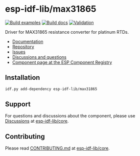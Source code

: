 # esp-idf-lib/max31865

[![Build examples](https://github.com/esp-idf-lib/max31865/actions/workflows//build.yml/badge.svg)](https://github.com/esp-idf-lib/max31865/actions/workflows//build.yml)
[![Build docs](https://github.com/esp-idf-lib/max31865/actions/workflows//build-docs.yml/badge.svg)](https://github.com/esp-idf-lib/max31865/actions/workflows//build-docs.yml)
[![Validation](https://github.com/esp-idf-lib/max31865/actions/workflows//validate-component.yml/badge.svg)](https://github.com/esp-idf-lib/max31865/actions/workflows//validate-component.yml)

Driver for MAX31865 resistance converter for platinum RTDs.

* [Documentation](https://esp-idf-lib.github.io/max31865/)
* [Repository](https://github.com/esp-idf-lib/max31865)
* [Issues](https://github.com/esp-idf-lib/max31865/issues)
* [Discussions and questions](https://github.com/esp-idf-lib/core/discussions)
* [Component page at the ESP Component Registry](https://components.espressif.com/components/esp-idf-lib/max31865)

## Installation

```sh
idf.py add-dependency esp-idf-lib/max31865
```

## Support

For questions and discussions about the component, please use
[Discussions](https://github.com/esp-idf-lib/core/discussions)
at [esp-idf-lib/core](https://github.com/esp-idf-lib/core).

## Contributing

Please read [CONTRIBUTING.md](https://github.com/esp-idf-lib/core/blob/main/CONTRIBUTING.md)
at [esp-idf-lib/core](https://github.com/esp-idf-lib/core).
